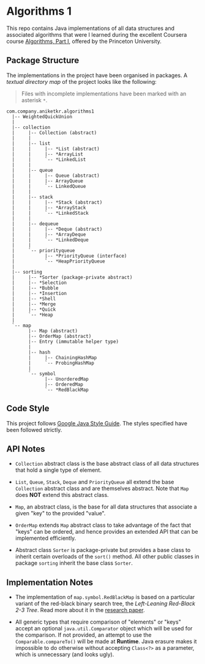 Algorithms 1
============
This repo contains Java implementations of all data structures and 
associated algorithms that were I learned during the excellent Coursera 
course [Algorithms, Part I](https://www.coursera.org/learn/algorithms-part1),
offered by the Princeton University.

Package Structure
-----------------
The implementations in the project have been organised in packages. A
_textual directory map_ of the project looks like the following:

> Files with incomplete implementations have been marked with
> an asterisk `*`.

```
com.company.aniketkr.algorithms1
  |-- WeightedQuickUnion
  |
  |-- collection
  |     |-- Collection (abstract)
  |     |
  |     |-- list
  |     |     |-- *List (abstract)
  |     |     |-- *ArrayList
  |     |     `-- *LinkedList
  |     |
  |     |-- queue
  |     |     |-- Queue (abstract)
  |     |     |-- ArrayQueue
  |     |     `-- LinkedQueue
  |     |
  |     |-- stack
  |     |     |-- *Stack (abstract)
  |     |     |-- *ArrayStack
  |     |     `-- *LinkedStack
  |     |
  |     |-- dequeue
  |     |     |-- *Deque (abstract)
  |     |     |-- *ArrayDeque
  |     |     `-- *LinkedDeque
  |     |
  |     `-- priorityqueue
  |           |-- *PriorityQueue (interface)
  |           `-- *HeapPriorityQueue
  |
  |-- sorting
  |     |-- *Sorter (package-private abstract)
  |     |-- *Selection
  |     |-- *Bubble
  |     |-- *Insertion
  |     |-- *Shell
  |     |-- *Merge
  |     |-- *Quick
  |     `-- *Heap
  |
  `-- map
        |-- Map (abstract)
        |-- OrderMap (abstract)
        |-- Entry (immutable helper type)
        |
        |-- hash
        |     |-- ChainingHashMap
        |     `-- ProbingHashMap
        |
        `-- symbol
              |-- UnorderedMap
              |-- OrderedMap
              `-- *RedBlackMap
```

Code Style
----------
This project follows
[Google Java Style Guide](https://google.github.io/styleguide/javaguide.html).
The styles specified have been followed strictly.

API Notes
---------
 + `Collection` abstract class is the base abstract class of all data
   structures that hold a single type of element.
 
 + `List`, `Queue`, `Stack`, `Deque` and `PriorityQueue` all extend the
   base `Collection` abstract class and are themselves abstract. Note that
   `Map` does __NOT__ extend this abstract class.

 + `Map`, an abstract class, is the base for all data structures that
   associate a given "key" to the provided "value".

 + `OrderMap` extends `Map` abstract class to take advantage of the fact
    that "keys" can be ordered, and hence provides an extended API that can
   be implemented efficiently.

 + Abstract class `Sorter` is package-private but provides a base class to
   inherit certain overloads of the `sort()` method. All other public
   classes in package `sorting` inherit the base class `Sorter`.

Implementation Notes
--------------------
 + The implementation of `map.symbol.RedBlackMap` is based on a particular
   variant of the red-black binary search tree, the 
   _Left-Leaning Red-Black 2-3 Tree_. Read more about it in the
   [research paper](https://www.cs.princeton.edu/~rs/talks/LLRB/LLRB.pdf).

 + All generic types that require comparison of "elements" or "keys" accept
   an optional `java.util.Comparator` object which will be used for the
   comparison. If not provided, an attempt to use the
   `Comparable.compareTo()` will be made at __Runtime__. Java erasure 
   makes it impossible to do otherwise without accepting `Class<?>` as a
   parameter, which is unnecessary (and looks ugly).
